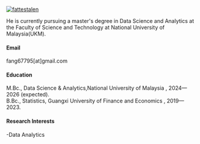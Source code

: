 

[![fattestalen](https://img.shields.io/badge/fattestalen-github-blue?logo=github)](https://github.com/Fattestalen)

He is currently pursuing a master's degree in Data Science and Analytics at the Faculty of Science and Technology at National University of Malaysia(UKM).

#### Email
fang67795[at]gmail.com

#### Education
M.Bc., Data Science & Analytics,National University of Malaysia , 2024—2026 (expected).\
B.Bc., Statistics, Guangxi University of Finance and Economics , 2019—2023.

#### Research Interests
-Data Analytics

